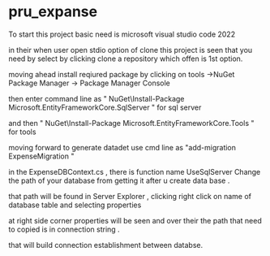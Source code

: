 # pru_expanse
To start this project basic need is microsoft visual studio code 2022

in their when user open stdio option of clone this project is seen that you need by select by clicking clone a repository which offen is 1st option.

moving ahead install reqiured package by clicking on tools ->NuGet Package Manager -> Package Manager Console

then enter command line as " NuGet\Install-Package Microsoft.EntityFrameworkCore.SqlServer " for sql server

and then " NuGet\Install-Package Microsoft.EntityFrameworkCore.Tools " for tools

moving forward to generate datadet use cmd line as "add-migration ExpenseMigration "

in the ExpenseDBContext.cs , there is function name UseSqlServer Change the path of your database from getting it after u create data base .

that path will be found in Server Explorer , clicking right click on name of database table and selecting properties

at right side corner properties will be seen and over their the path that need to copied is in connection string .

that will build connection establishment between databse.
